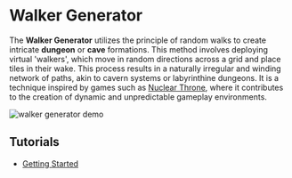 # Walker Generator

The **Walker Generator** utilizes the principle of random walks to create intricate **dungeon** or **cave** formations. This method involves deploying virtual 'walkers', which move in random directions across a grid and place tiles in their wake. This process results in a naturally irregular and winding network of paths, akin to cavern systems or labyrinthine dungeons. It is a technique inspired by games such as [Nuclear Throne](https://store.steampowered.com/app/242680/Nuclear_Throne/), where it contributes to the creation of dynamic and unpredictable gameplay environments.

![walker generator demo](../assets/walker-generator.gif)

## Tutorials

- [Getting Started](../tutorials/getting_started.md)